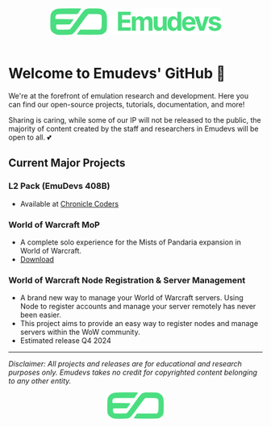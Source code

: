 <div style="text-align: center">
<img src="https://github.com/Emudevs-gg/.github/blob/main/profile/Logo_green.png">
</div>
<br />

# Welcome to Emudevs' GitHub 👋

We're at the forefront of emulation research and development. Here you can find our open-source projects, tutorials, documentation, and more!

Sharing is caring, while some of our IP will not be released to the public, the majority of content created by the staff and researchers in Emudevs will be open to all. 💕

## Current Major Projects

### L2 Pack (EmuDevs 408B)

- Available at [Chronicle Coders](https://discord.gg/5zHzFGyGns)

### World of Warcraft MoP

- A complete solo experience for the Mists of Pandaria expansion in World of Warcraft.
- [Download](https://emudevs.gg/threads/wowemu-mists-of-pandaria-5-4-8-repack.8525/)

### World of Warcraft Node Registration & Server Management

- A brand new way to manage your World of Warcraft servers. Using Node to register accounts and manage your server remotely has never been easier.
- This project aims to provide an easy way to register nodes and manage servers within the WoW community.
- Estimated release Q4 2024

---

_Disclaimer: All projects and releases are for educational and research purposes only. Emudevs takes no credit for copyrighted content belonging to any other entity._

<div style="text-align: center">
<img src="https://github.com/Emudevs-gg/.github/blob/main/profile/Logomark_green.png">
</div>
